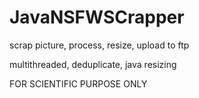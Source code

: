 # JavaNSFWSCrapper
scrap picture, process, resize, upload to ftp

multithreaded, deduplicate, java resizing

FOR SCIENTIFIC PURPOSE ONLY
